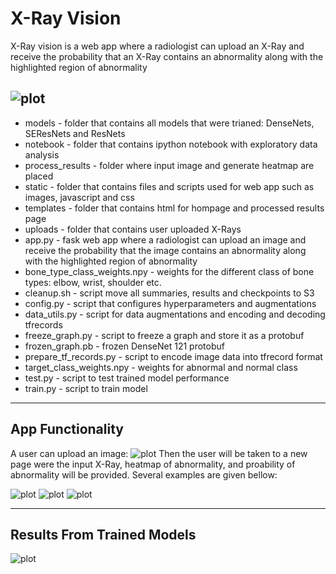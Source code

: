 # X-Ray Vision
X-Ray vision is a web app where a radiologist can upload an X-Ray and receive the probability that an X-Ray contains an abnormality along with the highlighted region of abnormality 

![plot](https://user-images.githubusercontent.com/16754088/46711409-3d08c100-cc1a-11e8-9187-d2a9097add35.png)
---
- models - folder that contains all models that were trianed: DenseNets, SEResNets and ResNets
- notebook - folder that contains ipython notebook with exploratory data analysis
- process_results - folder where input image and generate heatmap are placed
- static - folder that contains files and scripts used for web app such as images, javascript and css
- templates - folder that contains html for hompage and processed results page 
- uploads - folder that contains user uploaded X-Rays
- app.py - fask web app where a radiologist can upload an image and receive the probability that the image contains an abnormality along with the highlighted region of abnormality 
- bone\_type\_class\_weights.npy - weights for the different class of bone types: elbow, wrist, shoulder etc.
- cleanup.sh - script move all summaries, results and checkpoints to S3
- config.py - script that configures hyperparameters and augmentations
- data\_utils.py - script for data augmentations and encoding and decoding tfrecords
- freeze\_graph.py - script to freeze a graph and store it as a protobuf
- frozen\_graph.pb - frozen DenseNet 121 protobuf
- prepare\_tf\_records.py - script to encode image data into tfrecord format
- target\_class\_weights.npy - weights for abnormal and normal class
- test.py - script to test trained model performance
- train.py - script to train model 

---
## App Functionality 

A user can upload an image:
![plot](https://user-images.githubusercontent.com/16754088/46711410-3da15780-cc1a-11e8-86a3-3bd00710cd4e.png)
Then the user will be taken to a new page were the input X-Ray, heatmap of abnormality, and proability of abnormality will be provided. Several examples are given bellow:

![plot](https://user-images.githubusercontent.com/16754088/46711411-3da15780-cc1a-11e8-8aca-ac13e413a2af.png)
![plot](https://user-images.githubusercontent.com/16754088/46711412-3da15780-cc1a-11e8-8b4f-4c514ac7d8bf.png)
![plot](https://user-images.githubusercontent.com/16754088/46711413-3da15780-cc1a-11e8-8f69-e57b71488f3e.png)

---

## Results From Trained Models

![plot](https://user-images.githubusercontent.com/16754088/46711914-82c68900-cc1c-11e8-812f-175be41ee026.png)